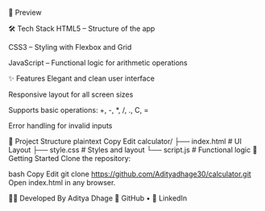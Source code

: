 📸 Preview

🛠️ Tech Stack
HTML5 – Structure of the app

CSS3 – Styling with Flexbox and Grid

JavaScript – Functional logic for arithmetic operations

✨ Features
Elegant and clean user interface

Responsive layout for all screen sizes

Supports basic operations: +, -, *, /, ., C, =

Error handling for invalid inputs

📂 Project Structure
plaintext
Copy
Edit
calculator/
├── index.html       # UI Layout
├── style.css        # Styles and layout
└── script.js        # Functional logic
🚀 Getting Started
Clone the repository:

bash
Copy
Edit
git clone https://github.com/Adityadhage30/calculator.git
Open index.html in any browser.

👨‍💻 Developed By
Aditya Dhage
🔗 GitHub • 💼 LinkedIn
